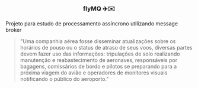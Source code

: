<h3 align="center">flyMQ ✈️✉️</h3> 

Projeto para estudo de processamento assíncrono utilizando message broker

> "Uma companhia aérea fosse disseminar atualizações sobre os horários de pouso ou o status de atraso de seus voos, diversas partes devem fazer uso das informações: tripulações de solo realizando manutenção e reabastecimento de aeronaves, responsáveis por bagagens, comissários de bordo e pilotos se preparando para a próxima viagem do avião e operadores de monitores visuais notificando o público do aeroporto."
